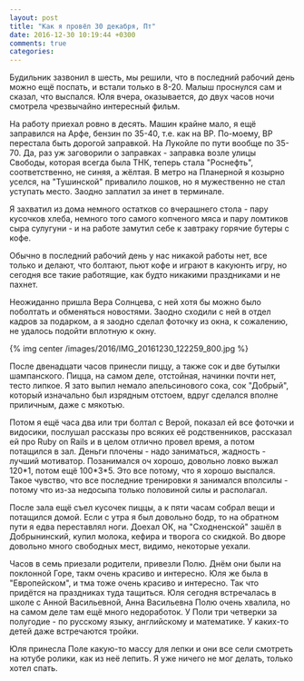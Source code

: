 ```yaml
---
layout: post
title: "Как я провёл 30 декабря, Пт"
date: 2016-12-30 10:19:44 +0300
comments: true
categories: 
---
```

Будильник зазвонил в шесть, мы решили, что в последний рабочий день можно ещё поспать, и встали только в 8-20. Малыш проснулся сам и сказал, что выспался. Юля вчера, оказывается, до двух часов ночи смотрела чрезвычайно интересный фильм. 

На работу приехал ровно в десять. Машин крайне мало, я ещё заправился на Арфе, бензин по 35-40, т.е. как на ВР. По-моему, ВР перестала быть дорогой заправкой. На Лукойле по пути вообще по 35-70. Да, раз уж заговорили о заправках - заправка возле улицы Свободы, которая всегда была ТНК, теперь стала "Роснефть", соответственно, не синяя, а жёлтая. В метро на Планерной я козырно уселся, на "Тушинской" привалило лошков, но я мужественно не стал уступать место. Заодно заплатил за инет в терминале.

Я захватил из дома немного остатков со вчерашнего стола - пару кусочков хлеба, немного того самого копченого мяса и пару ломтиков сыра сулугуни - и на работе замутил себе к завтраку горячие бутеры с кофе.

Обычно в последний рабочий день у нас никакой работы нет, все только и делают, что болтают, пьют кофе и играют в какуюнть игру, но сегодня все такие работящие, как будто никакими праздниками и не пахнет.

Неожиданно пришла Вера Солнцева, с ней хотя бы можно было поболтать и обменяться новостями. Заодно сходили с ней в отдел кадров за подарком, а я заодно сделал фоточку из окна, к сожалению, не удалось подойти вплотную к окну.

{% img center /images/2016/IMG_20161230_122259_800.jpg %}

После двенадцати часов принесли пиццу, а также сок и две бутылки шампанского. Пицца, на самом деле, отстойная, начинки почти нет, тесто липкое. Я зато выпил немало апельсинового сока, сок "Добрый", который изначально был изрядным отстоем, вдруг сделался вполне приличным, даже с мякотью.

Потом я ещё часа два или три болтал с Верой, показал ей все фоточки и видосики, послушал рассказы про всяких её родственников, рассказал ей про Ruby on Rails и в целом отлично провел время, а потом потащился в зал. Деньги плочены - надо заниматься, жадность - лучший мотиватор. Позанимался оч хорошо, довольно ловко выжал 120\*1, потом ещё 100\*3\*5. Это все потому, что я хорошо выспался. Такое чувство, что все последние тренировки я занимался вполсилы - потому что из-за недосыпа только половиной силы и располагал.

После зала ещё съел кусочек пиццы, а к пяти часам собрал вещи и потащился домой. Если с утра я был довольно бодр, то на обратном пути я едва переставлял ноги. Доехал ОК, на "Сходненской" зашёл в Добрынинский, купил молока, кефира и творога со скидкой. Во дворе довольно много свободных мест, видимо, некоторые уехали.

Часов в семь приезали родители, привезли Полю. Днём они были на поклонной Горе, такм очень красиво и интересно. Юля же была в "Европейском", и тма тоже очень красиво и интересно. Так что придётся на праздниках туда тащиться. Юля сегодня встречалась в школе с Анной Васильевной, Анна Васильевна Полю очень хвалила, но на самом деле там ещё много недоработок. У Поли три четверки за полугодие - по русскому языку, английскому и математике. У каких-то детей даже встречаются тройки. 

Юля принесла Поле какую-то массу для лепки и они все сели смотреть на ютубе ролики, как из неё лепить. Я уже ничего не мог делать, только хотел спать.
